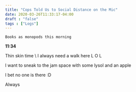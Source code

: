 ```yaml
---
title: "Cops Told Us to Social Distance on the Mic"
date: 2020-03-26T11:33:17-04:00
draft : "false"
tags : ["Logs"]
---
```


```
Books as monopods this morning
```

<!--more-->


**11:34**

Thin skin time \ I always need a walk here L O L

I want to sneak to the jam space with some lysol and an apple

I bet no one is there :D

Always 


<!--

Dailies:

Read [] What did you read?


Write [] What did you write?


Create [] What did you make?


Exercise [] Dance workout (or otherwise)


Audio [] You recorded what:


Visual [] You filmed what:


Finish A [] You bounced what track:


Live [] You sang what song(s) live:


Finish V [] You made what visuals:


Phone [] You called who:


Share [] You uploaded what to Archive:


Website [] You did what to Paleblue.fm:


Website [] You did what to poliw.at:


Love and Legacy [] You did what for friends/family:


God [] You're grateful for what:

 -->
